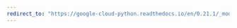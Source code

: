 ```yaml
---
redirect_to: "https://google-cloud-python.readthedocs.io/en/0.21.1/_modules/google/cloud/pubsub/topic.html"
---
```

